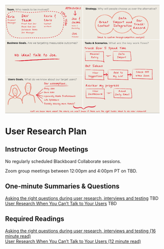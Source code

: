 ![User Research Notes](assets/images/9203760174_499895dece_k.jpeg ':class=banner-image')

# User Research Plan

## Instructor Group Meetings
No regularly scheduled Blackboard Collaborate sessions.

Zoom group meetings between 12:00pm and 4:00pm PT on TBD.

## One-minute Summaries & Questions
[Asking the right questions during user research, interviews and testing](#) <span class='badge'> TBD</span>  
[User Research When You Can’t Talk to Your Users](#) <span class='badge'> TBD</span>  

## Required Readings  
[Asking the right questions during user research, interviews and testing (16 minute read)](https://uxdesign.cc/asking-the-right-questions-on-user-research-interviews-and-testing-427261742a67)  
[User Research When You Can’t Talk to Your Users (12 minute read)](https://alistapart.com/article/user-research-when-you-cant-talk-to-your-users/)  
